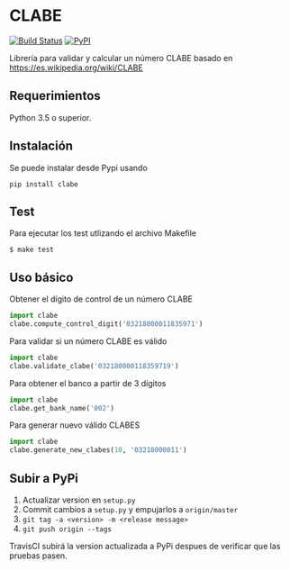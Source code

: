 # CLABE

[![Build Status](https://travis-ci.com/cuenca-mx/clabe-python.svg?branch=master)](https://travis-ci.com/cuenca-mx/clabe-python)
[![PyPI](https://img.shields.io/pypi/v/clabe.svg)](https://pypi.org/project/clabe/)

Librería para validar y calcular un número CLABE basado en
https://es.wikipedia.org/wiki/CLABE

## Requerimientos

Python 3.5 o superior.

## Instalación

Se puede instalar desde Pypi usando

```
pip install clabe
```

## Test

Para ejecutar los test utlizando el archivo Makefile

```
$ make test
```

## Uso básico

Obtener el dígito de control de un número CLABE

```python
import clabe
clabe.compute_control_digit('03218000011835971')
```

Para validar si un número CLABE es válido

```python
import clabe
clabe.validate_clabe('032180000118359719')
```

Para obtener el banco a partir de 3 dígitos

```python
import clabe
clabe.get_bank_name('002')
```

Para generar nuevo válido CLABES

```python
import clabe
clabe.generate_new_clabes(10, '03218000011')
```

## Subir a PyPi

1. Actualizar version en `setup.py`
1. Commit cambios a `setup.py` y empujarlos a `origin/master`
1. `git tag -a <version> -m <release message>`
1. `git push origin --tags`

TravisCI subirá la version actualizada a PyPi despues de verificar que las pruebas pasen.
